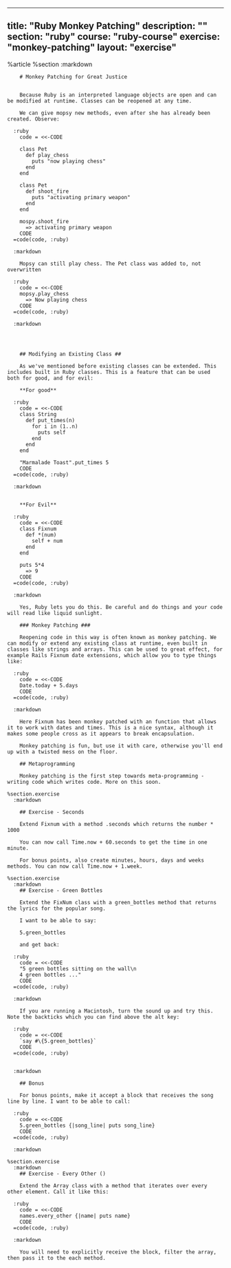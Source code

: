 ---
  title: "Ruby Monkey Patching"
  description: ""
  section: "ruby"
  course: "ruby-course"
  exercise: "monkey-patching"
  layout: "exercise"
  ---
  
  %article
    %section
      :markdown
  
        # Monkey Patching for Great Justice
  
  
        Because Ruby is an interpreted language objects are open and can be modified at runtime. Classes can be reopened at any time.
  
        We can give mopsy new methods, even after she has already been created. Observe:
  
      :ruby
        code = <<-CODE
  
        class Pet
          def play_chess
            puts "now playing chess"
          end
        end
  
        class Pet
          def shoot_fire
            puts "activating primary weapon"
          end
        end
  
        mospy.shoot_fire
          => activating primary weapon
        CODE
      =code(code, :ruby)
  
      :markdown
  
        Mopsy can still play chess. The Pet class was added to, not overwritten
  
      :ruby
        code = <<-CODE
        mopsy.play_chess
          => Now playing chess
        CODE
      =code(code, :ruby)
  
      :markdown
  
  
  
  
        ## Modifying an Existing Class ##
  
        As we've mentioned before existing classes can be extended. This includes built in Ruby classes. This is a feature that can be used both for good, and for evil:
  
        **For good**
  
      :ruby
        code = <<-CODE
        class String
          def put_times(n)
            for i in (1..n)
              puts self
            end
          end
        end
  
        "Marmalade Toast".put_times 5
        CODE
      =code(code, :ruby)
  
      :markdown
  
  
        **For Evil**
  
      :ruby
        code = <<-CODE
        class Fixnum
          def *(num)
            self + num
          end
        end
  
        puts 5*4
          => 9
        CODE
      =code(code, :ruby)
  
      :markdown
  
        Yes, Ruby lets you do this. Be careful and do things and your code will read like liquid sunlight.
  
        ### Monkey Patching ###
  
        Reopening code in this way is often known as monkey patching. We can modify or extend any existing class at runtime, even built in classes like strings and arrays. This can be used to great effect, for example Rails Fixnum date extensions, which allow you to type things like:
  
      :ruby
        code = <<-CODE
        Date.today + 5.days
        CODE
      =code(code, :ruby)
  
      :markdown
  
        Here Fixnum has been monkey patched with an function that allows it to work with dates and times. This is a nice syntax, although it makes some people cross as it appears to break encapsulation.
  
        Monkey patching is fun, but use it with care, otherwise you'll end up with a twisted mess on the floor.
  
        ## Metaprogramming
  
        Monkey patching is the first step towards meta-programming - writing code which writes code. More on this soon.
  
    %section.exercise
      :markdown
  
        ## Exercise - Seconds
  
        Extend Fixnum with a method .seconds which returns the number * 1000
  
        You can now call Time.now + 60.seconds to get the time in one minute.
  
        For bonus points, also create minutes, hours, days and weeks methods. You can now call Time.now + 1.week.
  
    %section.exercise
      :markdown
        ## Exercise - Green Bottles
  
        Extend the FixNum class with a green_bottles method that returns the lyrics for the popular song.
  
        I want to be able to say:
  
        5.green_bottles
  
        and get back:
  
      :ruby
        code = <<-CODE
        "5 green bottles sitting on the wall\n
        4 green bottles ..."
        CODE
      =code(code, :ruby)
  
      :markdown
  
        If you are running a Macintosh, turn the sound up and try this. Note the backticks which you can find above the alt key:
  
      :ruby
        code = <<-CODE
        `say #\{5.green_bottles}`
        CODE
      =code(code, :ruby)
  
  
      :markdown
  
        ## Bonus
  
        For bonus points, make it accept a block that receives the song line by line. I want to be able to call:
  
      :ruby
        code = <<-CODE
        5.green_bottles {|song_line| puts song_line}
        CODE
      =code(code, :ruby)
  
      :markdown
  
    %section.exercise
      :markdown
        ## Exercise - Every Other ()
  
        Extend the Array class with a method that iterates over every other element. Call it like this:
  
      :ruby
        code = <<-CODE
        names.every_other {|name| puts name}
        CODE
      =code(code, :ruby)
  
      :markdown
  
        You will need to explicitly receive the block, filter the array, then pass it to the each method.
  